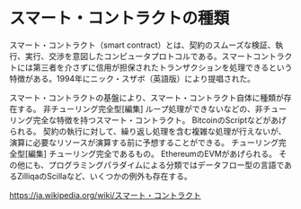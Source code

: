 # スマート・コントラクトの種類
スマート・コントラクト（smart contract）とは、契約のスムーズな検証、執行、実行、交渉を意図したコンピュータプロトコルである。スマートコントラクトには第三者を介さずに信用が担保されたトランザクションを処理できるという特徴がある。1994年にニック・スザボ（英語版）により提唱された。

スマート・コントラクトの基盤により、スマート・コントラクト自体に種類が存在する。
非チューリング完全型[編集]
ループ処理ができないなどの、非チューリング完全な特徴を持つスマート・コントラクト。 BitcoinのScriptなどがあげられる。 契約の執行に対して、繰り返し処理を含む複雑な処理が行えないが、演算に必要なリソースが演算する前に予想することができる。
チューリング完全型[編集]
チューリング完全であるもの。 EthereumのEVMがあげられる。
その他にも、プログラミングパラダイムによる分類ではデータフロー型の言語であるZilliqaのScillaなど、いくつかの例外も存在する。

https://ja.wikipedia.org/wiki/スマート・コントラクト
